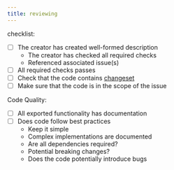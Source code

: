 ```yaml
---
title: reviewing
---
```


checklist:

- [ ] The creator has created well-formed description
  - The creator has checked all required checks
  - Referenced associated issue(s)
- [ ] All required checks passes
- [ ] Check that the code contains [changeset](./changeset.md)
- [ ] Make sure that the code is in the scope of the issue

Code Quality:

- [ ] All exported functionality has documentation
- [ ] Does code follow best practices
  - Keep it simple
  - Complex implementations are documented
  - Are all dependencies required?
  - Potential breaking changes?
  - Does the code potentially introduce bugs
  